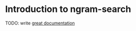 # Introduction to ngram-search

TODO: write [great documentation](http://jacobian.org/writing/what-to-write/)
